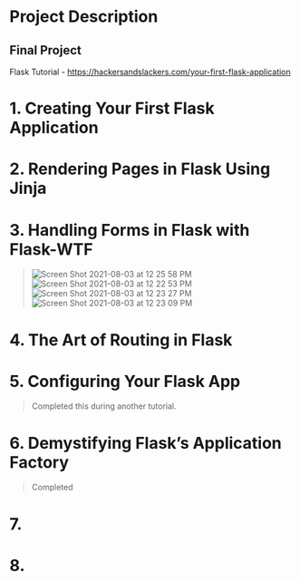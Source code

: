 # Project Description 
## Final Project
Flask Tutorial - https://hackersandslackers.com/your-first-flask-application
# 1. Creating Your First Flask Application
# 2. Rendering Pages in Flask Using Jinja
# 3. Handling Forms in Flask with Flask-WTF
> ![Screen Shot 2021-08-03 at 12 25 58 PM](https://user-images.githubusercontent.com/85355712/128051685-e83c058f-40db-48ac-a9c2-c223df5ad949.png)
![Screen Shot 2021-08-03 at 12 22 53 PM](https://user-images.githubusercontent.com/85355712/128051441-b2efe6af-1f29-418d-9d5f-7f048e381a02.png)
![Screen Shot 2021-08-03 at 12 23 27 PM](https://user-images.githubusercontent.com/85355712/128051470-467c3f1f-26a5-41a8-b1ce-c0cb755801d4.png)
![Screen Shot 2021-08-03 at 12 23 09 PM](https://user-images.githubusercontent.com/85355712/128051499-038687a7-7a05-42ef-8a3d-46f28129d710.png)
# 4. The Art of Routing in Flask
# 5. Configuring Your Flask App 
> Completed this during another tutorial. 
# 6. Demystifying Flask’s Application Factory 
> Completed
# 7. 
# 8. 
